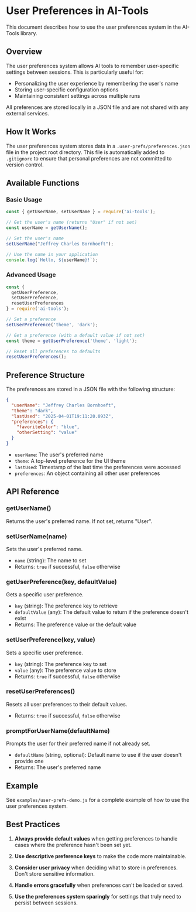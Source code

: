 # User Preferences in AI-Tools

This document describes how to use the user preferences system in the AI-Tools library.

## Overview

The user preferences system allows AI tools to remember user-specific settings between sessions. This is particularly useful for:

- Personalizing the user experience by remembering the user's name
- Storing user-specific configuration options
- Maintaining consistent settings across multiple runs

All preferences are stored locally in a JSON file and are not shared with any external services.

## How It Works

The user preferences system stores data in a `.user-prefs/preferences.json` file in the project root directory. This file is automatically added to `.gitignore` to ensure that personal preferences are not committed to version control.

## Available Functions

### Basic Usage

```javascript
const { getUserName, setUserName } = require('ai-tools');

// Get the user's name (returns "User" if not set)
const userName = getUserName();

// Set the user's name
setUserName("Jeffrey Charles Bornhoeft");

// Use the name in your application
console.log(`Hello, ${userName}!`);
```

### Advanced Usage

```javascript
const { 
  getUserPreference, 
  setUserPreference, 
  resetUserPreferences 
} = require('ai-tools');

// Set a preference
setUserPreference('theme', 'dark');

// Get a preference (with a default value if not set)
const theme = getUserPreference('theme', 'light');

// Reset all preferences to defaults
resetUserPreferences();
```

## Preference Structure

The preferences are stored in a JSON file with the following structure:

```json
{
  "userName": "Jeffrey Charles Bornhoeft",
  "theme": "dark",
  "lastUsed": "2025-04-01T19:11:20.093Z",
  "preferences": {
    "favoriteColor": "blue",
    "otherSetting": "value"
  }
}
```

- `userName`: The user's preferred name
- `theme`: A top-level preference for the UI theme
- `lastUsed`: Timestamp of the last time the preferences were accessed
- `preferences`: An object containing all other user preferences

## API Reference

### getUserName()

Returns the user's preferred name. If not set, returns "User".

### setUserName(name)

Sets the user's preferred name.

- `name` (string): The name to set
- Returns: `true` if successful, `false` otherwise

### getUserPreference(key, defaultValue)

Gets a specific user preference.

- `key` (string): The preference key to retrieve
- `defaultValue` (any): The default value to return if the preference doesn't exist
- Returns: The preference value or the default value

### setUserPreference(key, value)

Sets a specific user preference.

- `key` (string): The preference key to set
- `value` (any): The preference value to store
- Returns: `true` if successful, `false` otherwise

### resetUserPreferences()

Resets all user preferences to their default values.

- Returns: `true` if successful, `false` otherwise

### promptForUserName(defaultName)

Prompts the user for their preferred name if not already set.

- `defaultName` (string, optional): Default name to use if the user doesn't provide one
- Returns: The user's preferred name

## Example

See `examples/user-prefs-demo.js` for a complete example of how to use the user preferences system.

## Best Practices

1. **Always provide default values** when getting preferences to handle cases where the preference hasn't been set yet.

2. **Use descriptive preference keys** to make the code more maintainable.

3. **Consider user privacy** when deciding what to store in preferences. Don't store sensitive information.

4. **Handle errors gracefully** when preferences can't be loaded or saved.

5. **Use the preferences system sparingly** for settings that truly need to persist between sessions.
